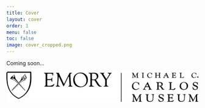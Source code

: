 ```yaml
---
title: Cover
layout: cover
order: 1
menu: false
toc: false
image: cover_cropped.png
---
```


Coming soon...

![Carlos Logo](./_assets/images/carlos-logo-black.png)